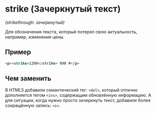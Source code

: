 # strike (Зачеркнутый текст)

_(strikethrough: зачеркнутый)_

Для обозначения текста, который потерял свою актуальность, например, изменения цены.

## Пример

```html
<p><strike>1200</strike> 990 ₽</p>
```

## Чем заменить

В HTML5 добавили семантический тег: `<del>`, который отлично дополняется тегом `<ins>`, содержащим обновлённую информацию. А для ситуации, когда нужно просто зачеркнуть текст, добавили более сокращённую запись: `<s>`.

